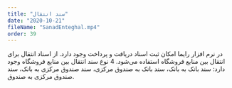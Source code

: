 ```yaml
---
title: "سند انتقال"
date: "2020-10-21"
fileName: "SanadEnteghal.mp4"
order: 39
---
```


در نرم افزار رایما امکان ثبت اسناد دریافت و پرداخت وجود دارد. از اسناد انتقال برای انتقال بین منابع فروشگاه استفاده می‌شود. 4 نوع سند انتقال بین منابع فروشگاه وجود دارد: سند بانک به بانک، سند بانک به صندوق مرکزی، سند صندوق مرکزی به بانک، سند صندوق مرکزی به صندوق.
